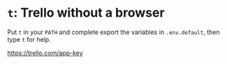 # `t`: Trello without a browser

Put `t` in your `PATH` and complete export the variables in `.env.default`, then type `t` for help.

https://trello.com/app-key
